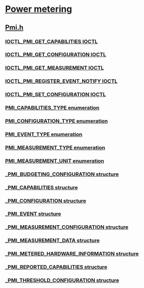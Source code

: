 # [Power metering](index.md)
## [Pmi.h](../pmi/index.md)
### [IOCTL_PMI_GET_CAPABILITIES IOCTL](../pmi/ni-pmi-ioctl_pmi_get_capabilities.md)
### [IOCTL_PMI_GET_CONFIGURATION IOCTL](../pmi/ni-pmi-ioctl_pmi_get_configuration.md)
### [IOCTL_PMI_GET_MEASUREMENT IOCTL](../pmi/ni-pmi-ioctl_pmi_get_measurement.md)
### [IOCTL_PMI_REGISTER_EVENT_NOTIFY IOCTL](../pmi/ni-pmi-ioctl_pmi_register_event_notify.md)
### [IOCTL_PMI_SET_CONFIGURATION IOCTL](../pmi/ni-pmi-ioctl_pmi_set_configuration.md)
### [PMI_CAPABILITIES_TYPE enumeration](../pmi/ne-pmi-pmi_capabilities_type.md)
### [PMI_CONFIGURATION_TYPE enumeration](../pmi/ne-pmi-pmi_configuration_type.md)
### [PMI_EVENT_TYPE enumeration](../pmi/ne-pmi-pmi_event_type.md)
### [PMI_MEASUREMENT_TYPE enumeration](../pmi/ne-pmi-pmi_measurement_type.md)
### [PMI_MEASUREMENT_UNIT enumeration](../pmi/ne-pmi-pmi_measurement_unit.md)
### [_PMI_BUDGETING_CONFIGURATION structure](../pmi/ns-pmi-_pmi_budgeting_configuration.md)
### [_PMI_CAPABILITIES structure](../pmi/ns-pmi-_pmi_capabilities.md)
### [_PMI_CONFIGURATION structure](../pmi/ns-pmi-_pmi_configuration.md)
### [_PMI_EVENT structure](../pmi/ns-pmi-_pmi_event.md)
### [_PMI_MEASUREMENT_CONFIGURATION structure](../pmi/ns-pmi-_pmi_measurement_configuration.md)
### [_PMI_MEASUREMENT_DATA structure](../pmi/ns-pmi-_pmi_measurement_data.md)
### [_PMI_METERED_HARDWARE_INFORMATION structure](../pmi/ns-pmi-_pmi_metered_hardware_information.md)
### [_PMI_REPORTED_CAPABILITIES structure](../pmi/ns-pmi-_pmi_reported_capabilities.md)
### [_PMI_THRESHOLD_CONFIGURATION structure](../pmi/ns-pmi-_pmi_threshold_configuration.md)

